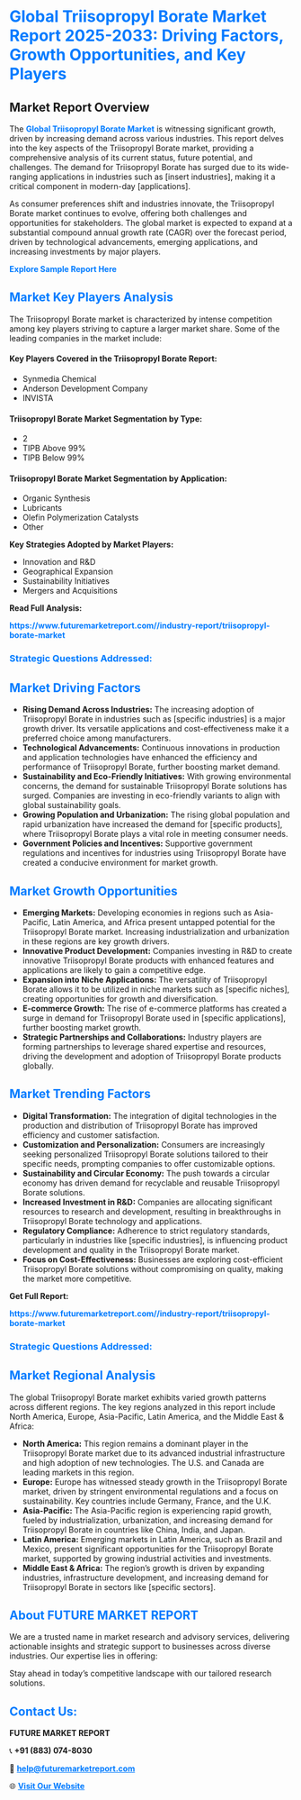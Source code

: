 <h1 style="color: #007BFF;">Global Triisopropyl Borate Market Report 2025-2033: Driving Factors, Growth Opportunities, and Key Players</h1>

<section id="overview">
<h2>Market Report Overview</h2>
<p>The <a href="https://www.futuremarketreport.com//industry-report/triisopropyl-borate-market" style="color: #007BFF; text-decoration: none;"><strong>Global Triisopropyl Borate Market</strong></a> is witnessing significant growth, driven by increasing demand across various industries. This report delves into the key aspects of the Triisopropyl Borate market, providing a comprehensive analysis of its current status, future potential, and challenges. The demand for Triisopropyl Borate has surged due to its wide-ranging applications in industries such as [insert industries], making it a critical component in modern-day [applications].</p>
<p>As consumer preferences shift and industries innovate, the Triisopropyl Borate market continues to evolve, offering both challenges and opportunities for stakeholders. The global market is expected to expand at a substantial compound annual growth rate (CAGR) over the forecast period, driven by technological advancements, emerging applications, and increasing investments by major players.</p>
</section>

<section id="overview">
<p><a href="https://www.futuremarketreport.com//request-sample/reportId=47055" style="color: #007BFF; text-decoration: none;"><strong>Explore Sample Report Here</strong></a></p>
</section>

<section id="key-players">
<h2 style="color: #007BFF;">Market Key Players Analysis</h2>
<p>The Triisopropyl Borate market is characterized by intense competition among key players striving to capture a larger market share. Some of the leading companies in the market include:</p>
<h4>Key Players Covered in the Triisopropyl Borate Report:</h4>
<ul><li>Synmedia Chemical</li><li>Anderson Development Company</li><li>INVISTA</li></ul>
<h4>Triisopropyl Borate Market Segmentation by Type:</h4>
<ul><li>2</li><li>TIPB Above 99%</li><li>TIPB Below 99%</li></ul>

<h4>Triisopropyl Borate Market Segmentation by Application:</h4>
<ul><li>Organic Synthesis</li><li>Lubricants</li><li>Olefin Polymerization Catalysts</li><li>Other</li></ul>
<p><strong>Key Strategies Adopted by Market Players:</strong></p>
<ul>
<li>Innovation and R&D</li>
<li>Geographical Expansion</li>
<li>Sustainability Initiatives</li>
<li>Mergers and Acquisitions</li>
</ul>
</section>

<section>
<p><strong>Read Full Analysis: </strong></p><a href="https://www.futuremarketreport.com//industry-report/triisopropyl-borate-market" style="color: #007BFF; text-decoration: none;"><strong>https://www.futuremarketreport.com//industry-report/triisopropyl-borate-market</strong></a>
<h3 style="color: #007BFF;">Strategic Questions Addressed:</h3>
</section>

<section id="driving-factors">
<h2 style="color: #007BFF;">Market Driving Factors</h2>
<ul>
<li><strong>Rising Demand Across Industries:</strong> The increasing adoption of Triisopropyl Borate in industries such as [specific industries] is a major growth driver. Its versatile applications and cost-effectiveness make it a preferred choice among manufacturers.</li>
<li><strong>Technological Advancements:</strong> Continuous innovations in production and application technologies have enhanced the efficiency and performance of Triisopropyl Borate, further boosting market demand.</li>
<li><strong>Sustainability and Eco-Friendly Initiatives:</strong> With growing environmental concerns, the demand for sustainable Triisopropyl Borate solutions has surged. Companies are investing in eco-friendly variants to align with global sustainability goals.</li>
<li><strong>Growing Population and Urbanization:</strong> The rising global population and rapid urbanization have increased the demand for [specific products], where Triisopropyl Borate plays a vital role in meeting consumer needs.</li>
<li><strong>Government Policies and Incentives:</strong> Supportive government regulations and incentives for industries using Triisopropyl Borate have created a conducive environment for market growth.</li>
</ul>
</section>

<section id="growth-opportunities">
<h2 style="color: #007BFF;">Market Growth Opportunities</h2>
<ul>
<li><strong>Emerging Markets:</strong> Developing economies in regions such as Asia-Pacific, Latin America, and Africa present untapped potential for the Triisopropyl Borate market. Increasing industrialization and urbanization in these regions are key growth drivers.</li>
<li><strong>Innovative Product Development:</strong> Companies investing in R&D to create innovative Triisopropyl Borate products with enhanced features and applications are likely to gain a competitive edge.</li>
<li><strong>Expansion into Niche Applications:</strong> The versatility of Triisopropyl Borate allows it to be utilized in niche markets such as [specific niches], creating opportunities for growth and diversification.</li>
<li><strong>E-commerce Growth:</strong> The rise of e-commerce platforms has created a surge in demand for Triisopropyl Borate used in [specific applications], further boosting market growth.</li>
<li><strong>Strategic Partnerships and Collaborations:</strong> Industry players are forming partnerships to leverage shared expertise and resources, driving the development and adoption of Triisopropyl Borate products globally.</li>
</ul>
</section>

<section id="trending-factors">
<h2 style="color: #007BFF;">Market Trending Factors</h2>
<ul>
<li><strong>Digital Transformation:</strong> The integration of digital technologies in the production and distribution of Triisopropyl Borate has improved efficiency and customer satisfaction.</li>
<li><strong>Customization and Personalization:</strong> Consumers are increasingly seeking personalized Triisopropyl Borate solutions tailored to their specific needs, prompting companies to offer customizable options.</li>
<li><strong>Sustainability and Circular Economy:</strong> The push towards a circular economy has driven demand for recyclable and reusable Triisopropyl Borate solutions.</li>
<li><strong>Increased Investment in R&D:</strong> Companies are allocating significant resources to research and development, resulting in breakthroughs in Triisopropyl Borate technology and applications.</li>
<li><strong>Regulatory Compliance:</strong> Adherence to strict regulatory standards, particularly in industries like [specific industries], is influencing product development and quality in the Triisopropyl Borate market.</li>
<li><strong>Focus on Cost-Effectiveness:</strong> Businesses are exploring cost-efficient Triisopropyl Borate solutions without compromising on quality, making the market more competitive.</li>
</ul>
</section>

<section>
<p><strong>Get Full Report: </strong></p><a href="https://www.futuremarketreport.com//industry-report/triisopropyl-borate-market" style="color: #007BFF; text-decoration: none;"><strong>https://www.futuremarketreport.com//industry-report/triisopropyl-borate-market</strong></a>
<h3 style="color: #007BFF;">Strategic Questions Addressed:</h3>
</section>


<section id="regional-analysis">
<h2 style="color: #007BFF;">Market Regional Analysis</h2>
<p>The global Triisopropyl Borate market exhibits varied growth patterns across different regions. The key regions analyzed in this report include North America, Europe, Asia-Pacific, Latin America, and the Middle East & Africa:</p>
<ul>
<li><strong>North America:</strong> This region remains a dominant player in the Triisopropyl Borate market due to its advanced industrial infrastructure and high adoption of new technologies. The U.S. and Canada are leading markets in this region.</li>
<li><strong>Europe:</strong> Europe has witnessed steady growth in the Triisopropyl Borate market, driven by stringent environmental regulations and a focus on sustainability. Key countries include Germany, France, and the U.K.</li>
<li><strong>Asia-Pacific:</strong> The Asia-Pacific region is experiencing rapid growth, fueled by industrialization, urbanization, and increasing demand for Triisopropyl Borate in countries like China, India, and Japan.</li>
<li><strong>Latin America:</strong> Emerging markets in Latin America, such as Brazil and Mexico, present significant opportunities for the Triisopropyl Borate market, supported by growing industrial activities and investments.</li>
<li><strong>Middle East & Africa:</strong> The region’s growth is driven by expanding industries, infrastructure development, and increasing demand for Triisopropyl Borate in sectors like [specific sectors].</li>
</ul>
</section>

<footer>
<h2 style="color: #007BFF;">About FUTURE MARKET REPORT</h2>
<p>We are a trusted name in market research and advisory services, delivering actionable insights and strategic support to businesses across diverse industries. Our expertise lies in offering:</p>

<p>Stay ahead in today’s competitive landscape with our tailored research solutions.</p>

<h2 style="color: #007BFF;">Contact Us:</h2>
<p><strong>FUTURE MARKET REPORT</strong></p>
<p>📞 <strong>+91 (883) 074-8030</strong></p>
<p>📧 <strong><a href="mailto:help@futuremarketreport.com" style="color: #007BFF;">help@futuremarketreport.com</a></strong></p>
<p>🌐 <strong><a href="https://www.futuremarketreport.com/" style="color: #007BFF;">Visit Our Website</a></strong></p>
</footer>